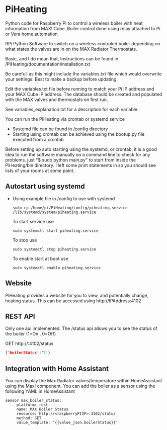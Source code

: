 # PiHeating 
Python code for Raspberry Pi to control a wireless boiler with heat information from MAX! Cube. Boiler control done using relay attached to Pi or Vera home automation

RPi Python Software to switch on a wireless controled boiler depending on what states the valves are in on the MAX Radiator Thermostats.

Basic, and I do mean that, Instructions can be found in /PiHeating/documentation/installation.txt 

Be carefull as this might include the variables.txt file which would overwrite your settings. Best to make a backup before updating.

Edit the variables.txt file before running to match your Pi IP address and your MAX Cube IP address. The database should be created and populated with the MAX valves and thermostats on first run. 

See variables_explanation.txt for a description for each variable.

You can run the PIHeating via crontab or systemd service

- Systemd file can be found in /config directory
- Starting using crontab can be achieved using the bootup.py file executed from a crontab

Before setting up auto starting using the systemd, or crontab, it is a good idea to run the software manually on a command line to check for any problems. just "$ sudo python main.py" to start from inside the PiHeating/bin directory. I left some print statements in so you should see lists of your rooms at some point.


## Autostart using systemd
- Using example file in /config to use with systemd

  `sudo cp /home/pi/PiHeating/config/piheating.service /lib/systemd/system/piheating.service`

  To start service use

  ```
  sudo systemctl start piheating.service 
  ```
  To stop use 
  ```
  sudo systemctl stop piheating.service 
  ```
  To enable start at boot  use 
  ```
  sudo systemctl enable piheating.service 
  ```

## Website

PIHeating provides a website for you to view, and potentially change, heating status. This can be accessed using http://IPAddress:4102

## REST API

Only one api implemented. The /status api allows you to see the status of the boiler (1=On , 0=Off)

GET http://<raspberryPiIP>:4102/status
```json
{'boilerStatus':'1'}
```

## Integration with Home Assistant

You can display the Max Radiator valves/temperature within HomeAssistant using the Max! component. You can add the boiler as a sensor using the following YAML in HomeAssistant

```
sensor max_boiler_status:
   - platform: rest
     name: MAX Boiler Status
     resource: http://<raspberryPIIP>:4102/status
     method: GET
     value_template: '{{value_json.boilerStatus}}'
```
